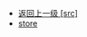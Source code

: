 - [返回上一级 [src]](web前端/Vue相关的页面搭建/1_基本项目/baseDemo/src/)
- [store](web前端/Vue相关的页面搭建/1_基本项目/baseDemo/src/store/)
